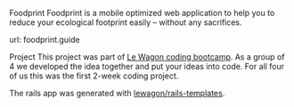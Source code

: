 Foodprint 
Foodprint is a mobile optimized web application to help you to reduce your ecological footprint easily – without any sacrifices.

url: foodprint.guide

Project
This project was part of [Le Wagon coding bootcamp](https://www.lewagon.com). As a group of 4 we developed the idea together and put your ideas into code. For all four of us this was the first 2-week coding project.

The rails app was generated with [lewagon/rails-templates](https://github.com/lewagon/rails-templates).
